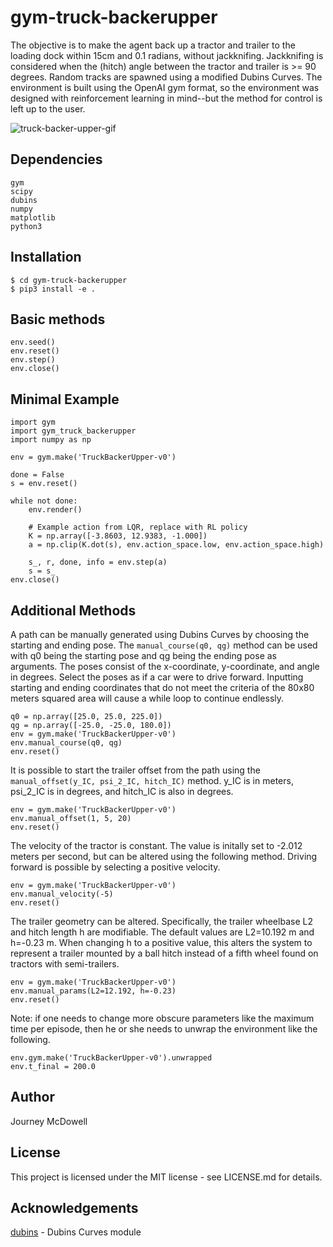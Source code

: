 # gym-truck-backerupper

The objective is to make the agent back up a tractor and trailer to the loading dock within 15cm and 0.1 radians, without jackknifing. Jackknifing is considered when the (hitch) angle between the tractor and trailer is >= 90 degrees. Random tracks are spawned using a modified Dubins Curves. The environment is built using the OpenAI gym format, so the environment was designed with reinforcement learning in mind--but the method for control is left up to the user.

![truck-backer-upper-gif](https://i.imgur.com/LXmfj36.gif)

## Dependencies 
```
gym
scipy
dubins
numpy
matplotlib
python3
```

## Installation
```
$ cd gym-truck-backerupper
$ pip3 install -e .
```

## Basic methods
```
env.seed()
env.reset()
env.step()
env.close()
```

## Minimal Example
```
import gym
import gym_truck_backerupper
import numpy as np

env = gym.make('TruckBackerUpper-v0')

done = False
s = env.reset()

while not done:
    env.render()

    # Example action from LQR, replace with RL policy
    K = np.array([-3.8603, 12.9383, -1.000])
    a = np.clip(K.dot(s), env.action_space.low, env.action_space.high)

    s_, r, done, info = env.step(a)
    s = s_
env.close()
```
## Additional Methods
A path can be manually generated using Dubins Curves by choosing the starting and ending pose. The ```manual_course(q0, qg)``` method can be used with q0 being the starting pose and qg being the ending pose as arguments. The poses consist of the x-coordinate, y-coordinate, and angle in degrees. Select the poses as if a car were to drive forward. Inputting starting and ending coordinates that do not meet the criteria of the 80x80 meters squared area will cause a while loop to continue endlessly.
```
q0 = np.array([25.0, 25.0, 225.0])
qg = np.array([-25.0, -25.0, 180.0])
env = gym.make('TruckBackerUpper-v0')
env.manual_course(q0, qg)
env.reset()
``` 
It is possible to start the trailer offset from the path using the ```manual_offset(y_IC, psi_2_IC, hitch_IC)``` method. y_IC is in meters, psi_2_IC is in degrees, and hitch_IC is also in degrees.
```
env = gym.make('TruckBackerUpper-v0')
env.manual_offset(1, 5, 20)
env.reset()
```
The velocity of the tractor is constant. The value is initally set to -2.012 meters per second, but can be altered using the following method. Driving forward is possible by selecting a positive velocity.
```
env = gym.make('TruckBackerUpper-v0')
env.manual_velocity(-5)
env.reset()
```
The trailer geometry can be altered. Specifically, the trailer wheelbase L2 and hitch length h are modifiable. The default values are L2=10.192 m and h=-0.23 m. When changing h to a positive value, this alters the system to represent a trailer mounted by a ball hitch instead of a fifth wheel found on tractors with semi-trailers. 
```
env = gym.make('TruckBackerUpper-v0')
env.manual_params(L2=12.192, h=-0.23)
env.reset()
```

Note: if one needs to change more obscure parameters like the maximum time per episode, then he or she needs to unwrap the environment like the following.
```
env.gym.make('TruckBackerUpper-v0').unwrapped
env.t_final = 200.0
```

## Author
Journey McDowell

## License
This project is licensed under the MIT license - see LICENSE.md for details.

## Acknowledgements
[dubins](https://github.com/AndrewWalker/Dubins-Curves) - Dubins Curves module

